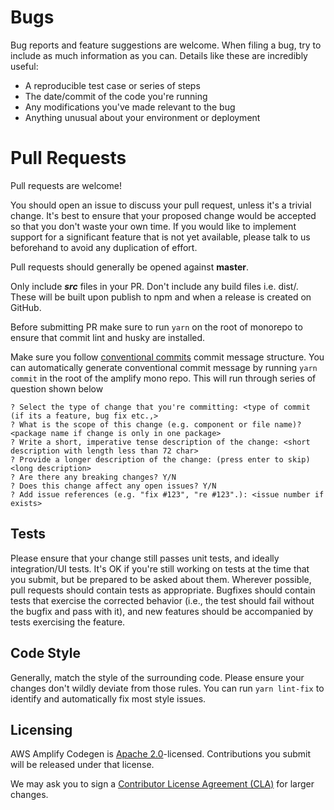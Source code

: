 # Bugs

Bug reports and feature suggestions are welcome. When filing a bug, try to include as much information as you can. Details like these are incredibly useful:

* A reproducible test case or series of steps
* The date/commit of the code you're running
* Any modifications you've made relevant to the bug
* Anything unusual about your environment or deployment

# Pull Requests


Pull requests are welcome!

You should open an issue to discuss your pull request, unless it's a trivial change. It's best to ensure that your proposed change would be accepted so that you don't waste your own time. If you would like to implement support for a significant feature that is not yet available, please talk to us beforehand to avoid any duplication of effort. 

Pull requests should generally be opened against **master**.

Only include ***src*** files in your PR. Don't include any build files i.e. dist/. These will be built upon publish to npm and when a release is created on GitHub.

Before submitting PR make sure to run `yarn` on the root of monorepo to ensure that commit lint and husky are installed.

Make sure you follow [conventional commits](https://www.conventionalcommits.org/en/v1.0.0-beta.2/) commit message structure. You can automatically generate conventional commit message by running `yarn commit` in the root of the amplify mono repo. This will run through series of question shown below
```
? Select the type of change that you're committing: <type of commit (if its a feature, bug fix etc.,>
? What is the scope of this change (e.g. component or file name)? <package name if change is only in one package>
? Write a short, imperative tense description of the change: <short description with length less than 72 char>
? Provide a longer description of the change: (press enter to skip) <long description>
? Are there any breaking changes? Y/N
? Does this change affect any open issues? Y/N
? Add issue references (e.g. "fix #123", "re #123".): <issue number if exists>

```

## Tests

Please ensure that your change still passes unit tests, and ideally integration/UI tests. It's OK if you're still working on tests at the time that you submit, but be prepared to be asked about them. Wherever possible, pull requests should contain tests as appropriate. Bugfixes should contain tests that exercise the corrected behavior (i.e., the test should fail without the bugfix and pass with it), and new features should be accompanied by tests exercising the feature.

## Code Style

Generally, match the style of the surrounding code. Please ensure your changes don't wildly deviate from those rules. You can run `yarn lint-fix` to identify and automatically fix most style issues.

## Licensing

AWS Amplify Codegen is [Apache 2.0](LICENSE)-licensed. Contributions you submit will be released under that license.

We may ask you to sign a [Contributor License Agreement (CLA)](http://en.wikipedia.org/wiki/Contributor_License_Agreement) for larger changes.
